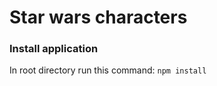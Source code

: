 <h1>Star wars characters</h1>

<h3>Install application</h3>
<p>In root directory run this command:
<code>npm install</h3>

